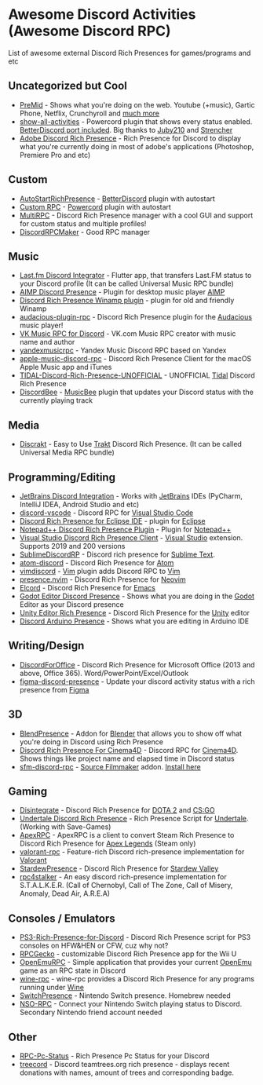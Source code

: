 # Awesome Discord Activities (Awesome Discord RPC)

List of awesome external Discord Rich Presences for games/programs and etc

## Uncategorized but Cool
- [PreMid](https://premid.app/) - Shows what you're doing on the web. Youtube (+music), Gartic Phone, Netflix, Crunchyroll and [much more](https://premid.app/store)
- [show-all-activities](https://github.com/Juby210/show-all-activities) - Powercord plugin that shows every status enabled. [BetterDiscord port included](https://github.com/Strencher/BetterDiscordStuff/tree/master/ShowAllActivities). Big thanks to [Juby210](https://github.com/Juby21) and [Strencher](https://github.com/Strencher)
- [Adobe Discord Rich Presence](https://github.com/0xb4dc0d3x/adobe-rpc) - Rich Presence for Discord to display what you're currently doing in most of adobe's applications (Photoshop, Premiere Pro and etc)

## Custom
- [AutoStartRichPresence](https://github.com/Mega-Mewthree/BetterDiscordPlugins/tree/master/Plugins/AutoStartRichPresence) - [BetterDiscord](https://betterdiscord.app/) plugin with autostart
- [Custom RPC](https://github.com/E-boi/custom-rpc) - [Powercord](https://powercord.dev/) plugin with autostart
- [MultiRPC](https://github.com/FluxpointDev/MultiRPC) - Discord Rich Presence manager with a cool GUI and support for custom status and multiple profiles!
- [DiscordRPCMaker](https://github.com/ThatOneCalculator/DiscordRPCMaker) - Good RPC manager

## Music
- [Last.fm Discord Integrator](https://github.com/tangenx/lfdi) - Flutter app, that transfers Last.FM status to your Discord profile (It can be called Universal Music RPC bundle)
- [AIMP Discord Presence](https://github.com/Exle/AIMP-Discord-Presence) - Plugin for desktop music player [AIMP](https://www.aimp.ru)
- [Discord Rich Presence Winamp plugin](https://github.com/clandrew/wdrp) - plugin for old and friendly Winamp
- [audacious-plugin-rpc](https://github.com/darktohka/audacious-plugin-rpc) - Discord Rich Presence plugin for the [Audacious](https://audacious-media-player.org/) music player!
- [VK Music RPC for Discord](https://github.com/DaveFeed/VK-Music-RPC-for-Discord) - VK.com Music RPC creator with music name and author
- [yandexmusicrpc](https://github.com/schwarzalexey/yandexmusicrpc) - Yandex Music Discord RPC based on Yandex
- [apple-music-discord-rpc](https://github.com/NextFire/apple-music-discord-rpc) - Discord Rich Presence Client for the macOS Apple Music app and iTunes
- [TIDAL-Discord-Rich-Presence-UNOFFICIAL](https://github.com/purpl3F0x/TIDAL-Discord-Rich-Presence-UNOFFICIAL) - UNOFFICIAL [Tidal](https://tidal.com/) Discord Rich Presence
- [DiscordBee](https://github.com/sll552/DiscordBee) - [MusicBee](https://www.getmusicbee.com/) plugin that updates your Discord status with the currently playing track


## Media
- [Discrakt](https://github.com/afonsojramos/discrakt) - Easy to Use [Trakt](https://trakt.tv/) Discord Rich Presence. (It can be called Universal Media RPC bundle)


## Programming/Editing
- [JetBrains Discord Integration](https://github.com/Almighty-Alpaca/JetBrains-Discord-Integration) - Works with [JetBrains](https://www.jetbrains.com/products/) IDEs (PyCharm, IntelliJ IDEA, Android Studio and etc)
- [discord-vscode](https://github.com/iCrawl/discord-vscode) - Discord RPC for [Visual Studio Code](https://code.visualstudio.com/)
- [Discord Rich Presence for Eclipse IDE](https://github.com/echebbi/eclipse-discord-integration) - plugin for [Eclipse](https://www.eclipse.org/)
- [Notepad++ Discord Rich Presence Plugin](https://github.com/MikeCoder96/NotePad-Discord-Rich-Presence-Plugin) - Plugin for [Notepad++](https://notepad-plus-plus.org/)
- [Visual Studio Discord Rich Presence Client](https://github.com/Ryavell/VisualStudioDiscordRPC) - [Visual Studio](https://visualstudio.com/) extension. Supports 2019 and 200 versions
- [SublimeDiscordRP](https://github.com/Snazzah/SublimeDiscordRP) - Discord rich presence for [Sublime Text](https://www.sublimetext.com/).
- [atom-discord](https://github.com/HelloWorld017/atom-discord) - Discord Rich Presence for [Atom](https://atom.io/)
- [vimdiscord](https://github.com/vbe0201/vimdiscord) - [Vim](https://www.vim.org/) plugin adds Discord RPC to [Vim](https://www.vim.org/)
- [presence.nvim](https://github.com/andweeb/presence.nvim) - Discord Rich Presence for [Neovim](https://neovim.io)
- [Elcord](https://github.com/Mstrodl/elcord) - Discord Rich Presence for [Emacs](https://www.gnu.org/software/emacs/)
- [Godot Editor Discord Presence](https://github.com/3ddelano/godot-editor-discord-presence) - Shows what you are doing in the [Godot](https://godotengine.org/) Editor as your Discord presence
- [Unity Editor Rich Presence](https://github.com/MarshMello0/Editor-Rich-Presence) - Discord Rich Presence for the [Unity](https://unity.com) editor
- [Discord Arduino Presence](https://github.com/Yeikzy/discord-arduino) - Shows what you are editing in Arduino IDE

## Writing/Design
- [DiscordForOffice](https://github.com/7coil/DiscordForOffice) - Discord Rich Presence for Microsoft Office (2013 and above, Office 365). Word/PowerPoint/Excel/Outlook
- [figma-discord-presence](https://github.com/bryanberger/figma-discord-presence) - Update your discord activity status with a rich presence from [Figma](https://www.figma.com/)

## 3D
- [BlendPresence](https://github.com/abrasic/blendpresence) - Addon for [Blender](https://www.blender.org/) that allows you to show off what you're doing in Discord using Rich Presence
- [Discord Rich Presence For Cinema4D](https://github.com/JuicySoup/Discord-Rich-Presence-For-Cinema4D) - Discord RPC for [Cinema4D](https://www.maxon.net/en/cinema-4d). Shows things like project name and elapsed time in Discord status
- [sfm-discord-rpc](https://github.com/valance1/sfm-discord-rpc) - [Source Filmmaker](https://www.sourcefilmmaker.com/) addon. [Install here](https://steamcommunity.com/sharedfiles/filedetails/?id=2717645611)

## Gaming
- [Disintegrate](https://github.com/AaronC81/Disintegrate) - Discord Rich Presence for [DOTA 2](https://store.steampowered.com/app/570/Dota_2/) and [CS:GO](https://store.steampowered.com/app/730/CounterStrike_Global_Offensive/)
- [Undertale Discord Rich Presence](https://github.com/AntonHei/Undertale_DiscordRichPresence) - Rich Presence Script for [Undertale](https://undertale.com/). (Working with Save-Games)
- [ApexRPC](https://github.com/Holfz/ApexRPC) - ApexRPC is a client to convert Steam Rich Presence to Discord Rich Presence for [Apex Legends](https://store.steampowered.com/app/1172470/Apex_Legends/) (Steam only)
- [valorant-rpc](https://github.com/colinhartigan/valorant-rpc) - Feature-rich Discord rich-presence implementation for [Valorant](https://playvalorant.com/)
- [StardewPresence](https://github.com/jaaiden/StardewPresence) - Discord Rich Presence for [Stardew Valley](https://www.stardewvalley.net/)
- [rpc4stalker](https://github.com/TosoxDev/rpc4stalker) - An easy discord rich-presence implementation for S.T.A.L.K.E.R. (Call of Chernobyl, Call of The Zone, Call of Misery, Anomaly, Dead Air, A.R.E.A)

## Consoles / Emulators
- [PS3-Rich-Presence-for-Discord](https://github.com/zorua98741/PS3-Rich-Presence-for-Discord) - Discord Rich Presence script for PS3 consoles on HFW&HEN or CFW, cuz why not?
- [RPCGecko](https://github.com/dmgrstuff/rpcgecko) - customizable Discord Rich Presence app for the Wii U
- [OpenEmuRPC](https://github.com/MCMi460/OpenEmuRPC) - Simple application that provides your current [OpenEmu](https://openemu.org/) game as an RPC state in Discord
- [wine-rpc](https://github.com/LeadRDRK/wine-rpc) - wine-rpc provides a Discord Rich Presence for any programs running under [Wine](https://www.winehq.org/)
- [SwitchPresence](https://github.com/SunResearchInstitute/SwitchPresence-Rewritten) - Nintendo Switch presence. Homebrew needed
- [NSO-RPC](https://github.com/MCMi460/NSO-RPC) - Connect your Nintendo Switch playing status to Discord. Secondary Nintendo friend account needed

## Other
- [RPC-Pc-Status](https://github.com/Faelayis/RPC-Pc-Status) - Rich Presence Pc Status for your Discord
- [treecord](https://github.com/cykreet/treecord) - Discord teamtrees.org rich presence - displays recent donations with names, amount of trees and corresponding badge.
